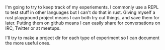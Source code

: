 I'm going to try to keep track of my experiements. I commonly use a REPL to test
stuff in other languages but I can't do that in rust. Giving myself a rust
playground project means I can both try out things, and save them for later.
Putting them on github means I can easily share for conversations on IRC,
Twitter or at meetups.

I'll try to make a project dir for each type of experiment so I can document the
more useful ones.
